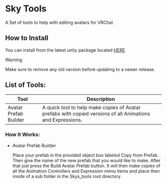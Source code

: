 # Sky Tools
A Set of tools to help with editing avatars for VRChat

## How to Install
You can install from the latest unity package located [HERE](https://github.com/skyfreezer/Skys_Tools/releases/)<br>
> [!WARNING]
> Make sure to remove any old version before updating to a newer release.



## List of Tools:
| Tool | Description |
| --- | --- |
| Avatar Prefab Builder | A quick tool to help make copies of Avatar prefabs with copied versions of all Animations and Expressions. |


### How It Works: 
 - Avatar Prefab Builder
 
   Place your prefab in the provided object box labeled Copy from Prefab. Then give the name of the new prefab that you would like to make. After that just press the Build Avatar Prefab button. It will then make copies of all the Animation Controllers and Expression menu items and place then inside of a sub folder in the Skys_tools root directory

